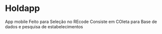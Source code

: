 # Holdapp
App mobile Feito para Seleção no REcode
Consiste em COleta para Base de dados e pesquisa de estabelecimentos 
